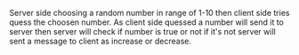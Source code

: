Server side choosing a random number in range of 1-10 then client side tries quess the choosen number.
As client side quessed a number will send it to server then server will check if number is true or not 
if it's not server will sent a message to client as increase or decrease.
